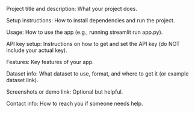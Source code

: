 Project title and description: What your project does.

Setup instructions: How to install dependencies and run the project.

Usage: How to use the app (e.g., running streamlit run app.py).

API key setup: Instructions on how to get and set the API key (do NOT include your actual key).

Features: Key features of your app.

Dataset info: What dataset to use, format, and where to get it (or example dataset link).

Screenshots or demo link: Optional but helpful.

Contact info: How to reach you if someone needs help.

